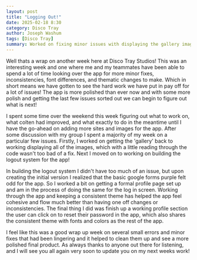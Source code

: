 ```yaml
---
layout: post
title: "Logging Out!"
date: 2025-02-18 8:30
category: Disco Tray
author: Joseph Washum
tags: [Disco Tray]
summary: Worked on fixing minor issues with displaying the gallery images, and created a logout system for the app!
---
```

Well thats a wrap on another week here at Disco Tray Studios! This was an interesting week and one where me and my teammates have been able to spend a lot of time looking over the app for more minor fixes, inconsistencies, font differences, and thematic changes to make. Which in short means we have gotten to see the hard work we have put in pay off for a lot of issues! The app is more polished than ever now and with some more polish and getting the last few issues sorted out we can begin to figure out what is next!

I spent some time over the weekend this week figuring out what to work on, what colten had improved, and what exactly to do in the meantime until I have the go-ahead on adding more sites and images for the app. After some discussion with my group I spent a majority of my week on a particular few issues. Firstly, I worked on getting the 'gallery' back to working displaying all of the images, which with a little reading through the code wasn't too bad of a fix. Next I moved on to working on building the logout system for the app!

In building the logout system I didn't have too much of an issue, but upon creating the initial version I realized that the basic google forms purple felt odd for the app. So I worked a bit on getting a formal profile page set up and am in the process of doing the same for the log in screen. Working through the app and keeping a consistent theme has helped the app feel cohesive and flow much better than having one off changes or inconsistencies. The final thing I did was finish up a working profile section the user can click on to reset their password in the app, which also shares the consistent theme with fonts and colors as the rest of the app.

I feel like this was a good wrap up week on several small errors and minor fixes that had been lingering and it helped to clean them up and see a more polished final product. As always thanks to anyone out there for listening, and I will see you all again very soon to update you on my next weeks work!
